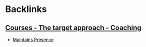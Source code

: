 
# Backlinks
## [Courses - The target approach - Coaching](<Courses - The target approach - Coaching.md>)
- [Maintains Presence](<Maintains Presence.md>)

